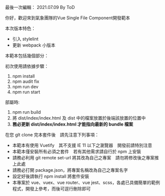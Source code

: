 最後一次編輯： 2021.07.09 By ToD

你好，歡迎來到氣象團隊的Vue Single File Component開發範本

本次版本特色：
* 引入 stylelint
* 更新 webpack 小版本

本範本包括幾個部分：

初次使用請依據步驟：
1. npm install
2. npm audit fix
3. npm run dev
4. npm run start

部屬時:
1. npm run build
2. 將 dist/index/index.html 及 dist 中的檔案放置於後端該放置的位置中
3. <b>務必更新 dist/index/index.html 才能指向最新的 bundle 檔案</b>

在您 glt clone 完本套件後　請先注意下列事項：
* 本範本有使用 Vuetify　其不支援 IE 11 以下之瀏覽器　開發前請特別注意
* 本範本僅安裝所有必須之套件　若有其他需求請自行於 npm 上安裝
* 請務必利用 git remote set-url 將其改為自己之專案　請勿將修改後之專案推上此處
* 請務必打開 package.json，將專案名稱改為自己之專案名字
* 設定好後請執行 npm install 將套件安裝
* 本專案於 vue、vuex、vue router、vue jest、scss，各處已具備簡單的範例程式，開發上參考，而後可逕行刪除即可
